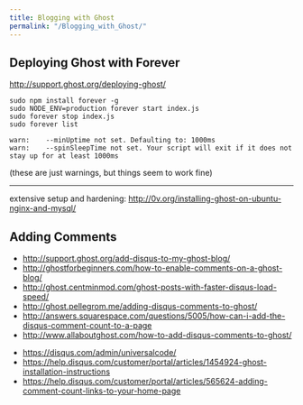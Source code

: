 ```yaml
---
title: Blogging with Ghost
permalink: "/Blogging_with_Ghost/"
---
```


Deploying Ghost with Forever
----------------------------

<http://support.ghost.org/deploying-ghost/>

    sudo npm install forever -g
    sudo NODE_ENV=production forever start index.js
    sudo forever stop index.js
    sudo forever list

    warn:    --minUptime not set. Defaulting to: 1000ms
    warn:    --spinSleepTime not set. Your script will exit if it does not stay up for at least 1000ms

(these are just warnings, but things seem to work fine)

------------------------------------------------------------------------

extensive setup and hardening: <http://0v.org/installing-ghost-on-ubuntu-nginx-and-mysql/>

Adding Comments
---------------

-   <http://support.ghost.org/add-disqus-to-my-ghost-blog/>
-   <http://ghostforbeginners.com/how-to-enable-comments-on-a-ghost-blog/>
-   <http://ghost.centminmod.com/ghost-posts-with-faster-disqus-load-speed/>
-   <http://ghost.pellegrom.me/adding-disqus-comments-to-ghost/>
-   <http://answers.squarespace.com/questions/5005/how-can-i-add-the-disqus-comment-count-to-a-page>
-   <http://www.allaboutghost.com/how-to-add-disqus-comments-to-ghost/>

<!-- -->

-   <https://disqus.com/admin/universalcode/>
-   <https://help.disqus.com/customer/portal/articles/1454924-ghost-installation-instructions>
-   <https://help.disqus.com/customer/portal/articles/565624-adding-comment-count-links-to-your-home-page>
